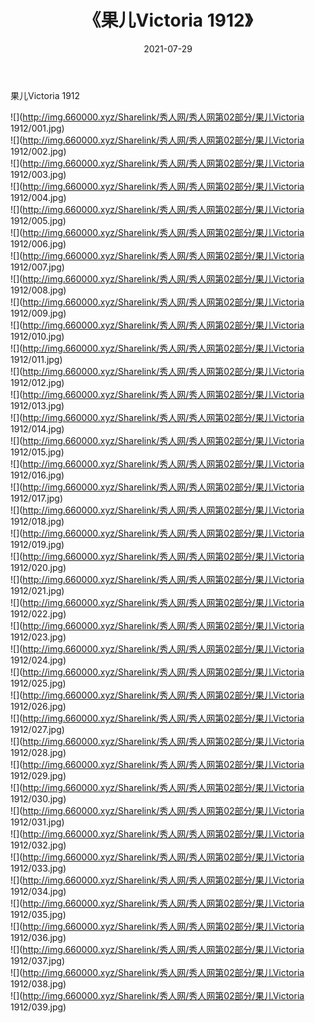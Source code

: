 ﻿---
layout: post
title:  《果儿Victoria 1912》
date:   2021-07-29
img: http://img.660000.xyz/Sharelink/秀人网/秀人网第02部分/果儿Victoria 1912/000.jpg
categories: [美女, 清纯, 唯美]
---

果儿Victoria 1912

  ![](http://img.660000.xyz/Sharelink/秀人网/秀人网第02部分/果儿Victoria 1912/001.jpg) <br> ![](http://img.660000.xyz/Sharelink/秀人网/秀人网第02部分/果儿Victoria 1912/002.jpg) <br> ![](http://img.660000.xyz/Sharelink/秀人网/秀人网第02部分/果儿Victoria 1912/003.jpg) <br> ![](http://img.660000.xyz/Sharelink/秀人网/秀人网第02部分/果儿Victoria 1912/004.jpg) <br> ![](http://img.660000.xyz/Sharelink/秀人网/秀人网第02部分/果儿Victoria 1912/005.jpg) <br> ![](http://img.660000.xyz/Sharelink/秀人网/秀人网第02部分/果儿Victoria 1912/006.jpg) <br> ![](http://img.660000.xyz/Sharelink/秀人网/秀人网第02部分/果儿Victoria 1912/007.jpg) <br> ![](http://img.660000.xyz/Sharelink/秀人网/秀人网第02部分/果儿Victoria 1912/008.jpg) <br> ![](http://img.660000.xyz/Sharelink/秀人网/秀人网第02部分/果儿Victoria 1912/009.jpg) <br> ![](http://img.660000.xyz/Sharelink/秀人网/秀人网第02部分/果儿Victoria 1912/010.jpg) <br> ![](http://img.660000.xyz/Sharelink/秀人网/秀人网第02部分/果儿Victoria 1912/011.jpg) <br> ![](http://img.660000.xyz/Sharelink/秀人网/秀人网第02部分/果儿Victoria 1912/012.jpg) <br> ![](http://img.660000.xyz/Sharelink/秀人网/秀人网第02部分/果儿Victoria 1912/013.jpg) <br> ![](http://img.660000.xyz/Sharelink/秀人网/秀人网第02部分/果儿Victoria 1912/014.jpg) <br> ![](http://img.660000.xyz/Sharelink/秀人网/秀人网第02部分/果儿Victoria 1912/015.jpg) <br> ![](http://img.660000.xyz/Sharelink/秀人网/秀人网第02部分/果儿Victoria 1912/016.jpg) <br> ![](http://img.660000.xyz/Sharelink/秀人网/秀人网第02部分/果儿Victoria 1912/017.jpg) <br> ![](http://img.660000.xyz/Sharelink/秀人网/秀人网第02部分/果儿Victoria 1912/018.jpg) <br> ![](http://img.660000.xyz/Sharelink/秀人网/秀人网第02部分/果儿Victoria 1912/019.jpg) <br> ![](http://img.660000.xyz/Sharelink/秀人网/秀人网第02部分/果儿Victoria 1912/020.jpg) <br> ![](http://img.660000.xyz/Sharelink/秀人网/秀人网第02部分/果儿Victoria 1912/021.jpg) <br> ![](http://img.660000.xyz/Sharelink/秀人网/秀人网第02部分/果儿Victoria 1912/022.jpg) <br> ![](http://img.660000.xyz/Sharelink/秀人网/秀人网第02部分/果儿Victoria 1912/023.jpg) <br> ![](http://img.660000.xyz/Sharelink/秀人网/秀人网第02部分/果儿Victoria 1912/024.jpg) <br> ![](http://img.660000.xyz/Sharelink/秀人网/秀人网第02部分/果儿Victoria 1912/025.jpg) <br> ![](http://img.660000.xyz/Sharelink/秀人网/秀人网第02部分/果儿Victoria 1912/026.jpg) <br> ![](http://img.660000.xyz/Sharelink/秀人网/秀人网第02部分/果儿Victoria 1912/027.jpg) <br> ![](http://img.660000.xyz/Sharelink/秀人网/秀人网第02部分/果儿Victoria 1912/028.jpg) <br> ![](http://img.660000.xyz/Sharelink/秀人网/秀人网第02部分/果儿Victoria 1912/029.jpg) <br> ![](http://img.660000.xyz/Sharelink/秀人网/秀人网第02部分/果儿Victoria 1912/030.jpg) <br> ![](http://img.660000.xyz/Sharelink/秀人网/秀人网第02部分/果儿Victoria 1912/031.jpg) <br> ![](http://img.660000.xyz/Sharelink/秀人网/秀人网第02部分/果儿Victoria 1912/032.jpg) <br> ![](http://img.660000.xyz/Sharelink/秀人网/秀人网第02部分/果儿Victoria 1912/033.jpg) <br> ![](http://img.660000.xyz/Sharelink/秀人网/秀人网第02部分/果儿Victoria 1912/034.jpg) <br> ![](http://img.660000.xyz/Sharelink/秀人网/秀人网第02部分/果儿Victoria 1912/035.jpg) <br> ![](http://img.660000.xyz/Sharelink/秀人网/秀人网第02部分/果儿Victoria 1912/036.jpg) <br> ![](http://img.660000.xyz/Sharelink/秀人网/秀人网第02部分/果儿Victoria 1912/037.jpg) <br> ![](http://img.660000.xyz/Sharelink/秀人网/秀人网第02部分/果儿Victoria 1912/038.jpg) <br> ![](http://img.660000.xyz/Sharelink/秀人网/秀人网第02部分/果儿Victoria 1912/039.jpg) <br>